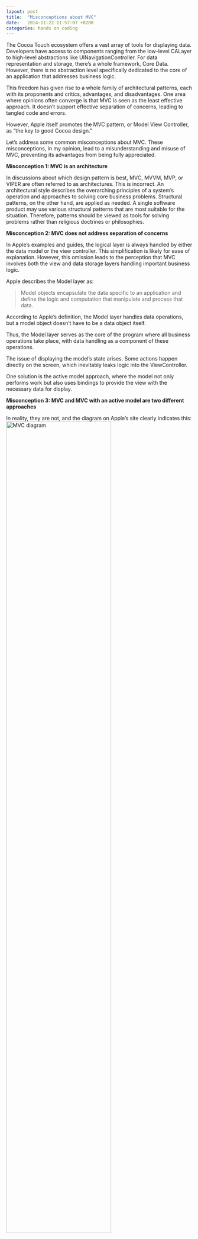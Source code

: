 ```yaml
---
layout: post
title:  "Misconceptions about MVC"
date:   2014-11-22 11:57:07 +0200
categories: hands on coding
---
```

The Cocoa Touch ecosystem offers a vast array of tools for displaying data. Developers have access to components ranging from the low-level CALayer to high-level abstractions like UINavigationController. For data representation and storage, there’s a whole framework, Core Data. However, there is no abstraction level specifically dedicated to the core of an application that addresses business logic.

This freedom has given rise to a whole family of architectural patterns, each with its proponents and critics, advantages, and disadvantages. One area where opinions often converge is that MVC is seen as the least effective approach. It doesn’t support effective separation of concerns, leading to tangled code and errors.

However, Apple itself promotes the MVC pattern, or Model View Controller, as “the key to good Cocoa design.”

Let’s address some common misconceptions about MVC. These misconceptions, in my opinion, lead to a misunderstanding and misuse of MVC, preventing its advantages from being fully appreciated.

**Misconception 1: MVC is an architecture**

In discussions about which design pattern is best, MVC, MVVM, MVP, or VIPER are often referred to as architectures. This is incorrect. An architectural style describes the overarching principles of a system’s operation and approaches to solving core business problems. Structural patterns, on the other hand, are applied as needed. A single software product may use various structural patterns that are most suitable for the situation. Therefore, patterns should be viewed as tools for solving problems rather than religious doctrines or philosophies.

**Misconception 2: MVC does not address separation of concerns**

In Apple’s examples and guides, the logical layer is always handled by either the data model or the view controller. This simplification is likely for ease of explanation. However, this omission leads to the perception that MVC involves both the view and data storage layers handling important business logic.

Apple describes the Model layer as:

>Model objects encapsulate the data specific to an application and define the logic and computation that manipulate and process that data.

According to Apple’s definition, the Model layer handles data operations, but a model object doesn’t have to be a data object itself.

Thus, the Model layer serves as the core of the program where all business operations take place, with data handling as a component of these operations.

The issue of displaying the model’s state arises. Some actions happen directly on the screen, which inevitably leaks logic into the ViewController.

One solution is the active model approach, where the model not only performs work but also uses bindings to provide the view with the necessary data for display.

**Misconception 3: MVC and MVC with an active model are two different approaches**

In reality, they are not, and the diagram on Apple’s site clearly indicates this:
<img src="/assets/0002_mvc_misconceptions/mvc_apple.png" alt="MVC diagram" width="75%"/>

The method of notification is not explicitly stated. It could be delegation or, more appropriately, KVO.

**Apple’s Concept**

The conclusions below are just my understanding, but extensive practice confirms its correctness.

The foundation of constructing a flexible, extensible, and maintainable software system lies in the principle of separating logic from presentation.

MVC achieves this with the minimal set of elements in the Cocoa ecosystem:

M — the application as understood by its user. Reminders of birthdays, shopping in stores, storing and creating notes, all tasks related to the business problem are performed by objects in this layer. They interact with peripherals or services such as data storage, network clients, etc.

V — the view. The view updates in response to changes in the corresponding logic object.

C — perhaps the most complex layer to understand. I can imagine a program that only uses logic and presentation. UIKit doesn’t forbid placing arbitrary views directly on UIWindow and managing them from an associated logic class. However, the ViewController hierarchy was originally designed as a bus for broader interaction of views beyond just screen placement. Lifecycle control and response to application events are tasks not directly related to presentation, and it makes sense to separate views and view controllers. Since such a bus exists, it can be enhanced to serve as a link between logic and presentation, performing binding configuration and response handling.

**Not only view**

The name “View” in the MVC pattern leads one to think of it as UIView or UIViewController at the very least. However, View can be understood more broadly, as “representation” or a way to present information to the user and handle data input. For example, a voice menu with speech synthesis or a screen with Braille alphabet. In this case, the controller layer will likely undergo significant changes, serving as an adapter to the alternative representation system, while the core logic layer may remain unchanged.

**Conclusion**

MVC is recommended as an optimal pattern because it achieves the separation of a software system into layers with a minimal set of tools. In specific cases where needed, MVC can be supplemented and extended, but even in complex structural solutions, the separation of logic and presentation will still be implemented, and thus MVC will implicitly be present.

#### Resources:

<a href="https://developer.apple.com/library/archive/documentation/General/Conceptual/DevPedia-CocoaCore/MVC.html">Model-View-Controller</a>








----

Экосистема Cocoa Touch предлагает обширнейший набор средств для отображения данных. В распоряжении разработчика компоненты как самого низкого уровня, начиная с CALayer, и до самых высокоуровневых абстракций, например, UINavigationController. Представлению и хранению данных посвящен целый фреймворк Core Data. Однако для самой сути приложения как программы, решающей бизнес-задачу, уровня абстракции не предусмотрено.
Такая свобода действий породила целое семейство структурных шаблонов. У каждого есть свои защитники и противники, преимущества и недостатки. 
И в одном, пожалуй, мнения сходятся: MVC это самый неудачный подход. Он не предполагает эффективного разделения ответственностей, что приводит к путаному коду и ошибкам.

Тем не менее шаблон MVC, или Model View Controller, самой компанией Apple подается как "залог хорошего дизайна приложения Cocoa".

Давайте рассмотрим несколько распространенных заблуждений об MVC. Заблуждений, из-за которых его, на мой взгляд, неверно понимают, неверно используют, и потому не могут оценить его преимуществ.

#### **Заблуждение 1: MVC это архитектура**
В баталиях на тему какой шаблон проектирования лучше, часто можно слышать, как MVC, MVVM, MVP или VIPER называют именно архитектурой.
Это не так. Архитектурный стиль, как и в реальном мире, описывает общие принципы функционирования системы, подходы к решению основных бизнес-задач. Структурные же шаблоны применяются по месту. В одном программном  продукте могут быть использованы различные структурные шаблоны, наиболее подходящие к ситуации. Поэтому рассматривать шаблоны нужно лишь как средство решения задач, а не религию или философию.

#### **Заблуждение 2: MVC  не решает задачу разделения ответственностей**
В примерах и руководствах Apple задачу логического слоя всегда выполняет либо модель данных, либо контроллер вида. Полагаю, сделано это для простоты изложения. Однако именно это упущение в примерах и заставляет думать об MVC как о подходе, где важную бизнес-логику выполняет и слой представления, и слой хранения данных.
Эпл о слое Model пишет так:
>Model objects encapsulate the data specific to an application and define the logic and computation that manipulate and process that data.

Следуя определению эпл, слой логики заключает в себе работу с данными, но сам объект модели не обязан быть объектом данных.
Таким образом, слою Model отводится роль ядра программы, где происходят все бизнес-операции, и работа с данными как составная их часть.

Но здесь встает вопрос отображения состояния модели. Часть действий происходит непосредственно на экране, поэтому их логика неизбежно утекает во ViewController. 

Как решение, предлагается подход MVC с активной моделью, где модель не просто выполняет работу, а через байндинги передает в представление данные, необходимые для отображения

#### **Заблуждение 3: MVC  и MVC с активной моделью это два разных подхода**

На самом деле нет, и схема на сайте ЭПЛ явно указывает на это:

<img src="/assets/0002_mvc_misconceptions/mvc_apple.png" alt="MVC diagram" width="75%"/>

Способ уведомления явно не указан. Это может быть, например, делегирование, или куда более подходящий механизм KVO.

#### **Идея, заложенная Эпл**
Выводы ниже это лишь мое понимание, но длительная практика лишь подтверждает его правильность.

В основе конструирования гибкой, расширяемой, обслуживаемой программной системы лежит принцип разделения логики и представления.
MVC справляется с этой задачей минимально возможным в экосистеме Cocoa набором элементов:
M — программа в понимании ее заказчиком. Напоминания о днях рождения, или покупки в магазине, хранение и создание заметок, все, что является сутью бизнес-задачи, выполняют объекты этого слоя. Для этого они обращаются к периферии, или сервисам — хранилищу данных, сетевому клиенту и прочее.

V — представление, или вид. Вид обновляется по подписке на изменения в соответствующем ему объекте логики. 

С — пожалуй, самый сложный для понимания слой. Я вполне могу представить себе программу, обходящуюся лишь логикой и представлением. UIKit не запрещает поместить на UIWindow произвольный вид напрямую и управлять им из сопряженного класса логики. Однако же иерархия ViewController изначально задумался как шина для более широкого взаимодействия видов, чем просто расположение на экране. Контроль жизненного цикла, отклики на события в приложении, это задачи не связанные с представлением напрямую, и вполне разумно было разделить виды и контроллеры видов. И раз уж такая шина есть, ее можно дополнить, возложив на нее роль связующего звена между логикой и представлением, а именно выполняя в нем конфигурацию байндингов и передачу откликов.


#### **Интересное наблюдение**
Название слоя "View" в связке MVC заставляет думать о нем именно как о UIView, или UIViewController на худой конец. Однако View можно понимать шире, а именно как "представление", или способ передавать пользователю информацию и обрабатывать ввод данных. Например,голосовое меню с синтезатором речи, или экран с азбукой брайля. В таком случае слой контроллера наверняка претерпит серьезные изменения, он будет служить переходником к альтернативной системе представления, а вот самый ценный слой логики может остаться неизменным.

#### **Вывод**
MVC не даром предлагается как оптимальный шаблон, поскольку он решает задачу разделения программной системы на слои минимумом средств. В конкретных случаях, где это требуется, MVC может быть дополнен и расширен, но в основе даже сложных структурных решений все равно будет реализовано разделение логики и представления, а стало быть, неявно присутствовать MVC.